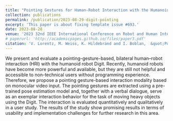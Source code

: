 ```yaml
---
title: "Pointing Gestures for Human-Robot Interaction with the Humanoid Robot Digit"
collection: publications
permalink: /publication/2023-08-29-digit-pointing
excerpt: 'This paper is about fixing template issue #693.'
date: 2023-08-28
venue: '2023 32nd IEEE International Conference on Robot and Human Interactive Communication (RO-MAN)'
# paperurl: 'http://academicpages.github.io/files/paper3.pdf'
citation: 'V. Lorentz, M. Weiss, K. Hildebrand and I. Boblan,  &quot;Pointing Gestures for Human-Robot Interaction with the Humanoid Robot Digit, &quot; 2023 <i>32nd IEEE International Conference on Robot and Human Interactive Communication (RO-MAN)<i>, Busan, Korea, Republic of, 2023, pp. 1886-1892, doi: 10.1109/RO-MAN57019.2023.10309407.'
---
```


We present and evaluate a pointing-gesture-based, bilateral human–robot interaction (HRI) with the humanoid robot Digit. Recently, humanoid robots have become more powerful and available, but they are still not helpful and accessible to non-technical users without programming experience. Therefore, we propose a pointing gesture-based interaction modality based on monocular video input. The pointing gestures are extracted using a pre-trained pose estimation model and, together with a verbal dialogue, serve as an exemplar interaction behavior for the task of moving heavy objects using the Digit. The interaction is evaluated quantitatively and qualitatively in a user study. The results of the study show promising results in terms of usability and implementation challenges for further research in this area.

